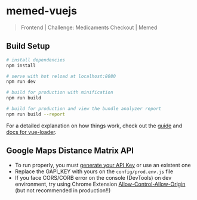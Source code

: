 # memed-vuejs

> Frontend | Challenge: Medicaments Checkout | Memed

## Build Setup

``` bash
# install dependencies
npm install

# serve with hot reload at localhost:8080
npm run dev

# build for production with minification
npm run build

# build for production and view the bundle analyzer report
npm run build --report
```

For a detailed explanation on how things work, check out the [guide](http://vuejs-templates.github.io/webpack/) and [docs for vue-loader](http://vuejs.github.io/vue-loader).

## Google Maps Distance Matrix API
- To run properly, you must [generate your API Key](https://developers.google.com/maps/documentation/javascript/get-api-key) or use an existent one
- Replace the GAPI_KEY with yours on the `config/prod.env.js` file
- If you face CORS/CORB error on the console (DevTools) on dev environment, try using Chrome Extension [Allow-Control-Allow-Origin](https://chrome.google.com/webstore/detail/allow-control-allow-origi/nlfbmbojpeacfghkpbjhddihlkkiljbi) (but not recommended in production!!)


